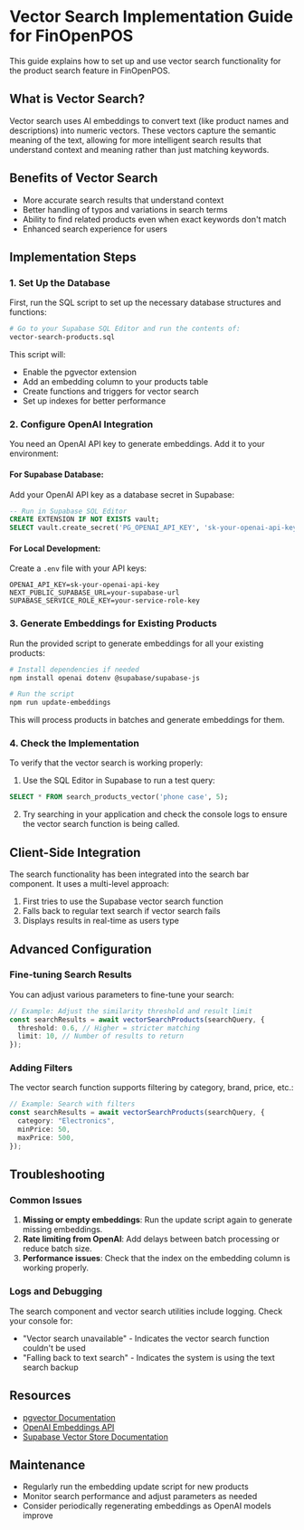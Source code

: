 # Vector Search Implementation Guide for FinOpenPOS

This guide explains how to set up and use vector search functionality for the product search feature in FinOpenPOS.

## What is Vector Search?

Vector search uses AI embeddings to convert text (like product names and descriptions) into numeric vectors. These vectors capture the semantic meaning of the text, allowing for more intelligent search results that understand context and meaning rather than just matching keywords.

## Benefits of Vector Search

- More accurate search results that understand context
- Better handling of typos and variations in search terms
- Ability to find related products even when exact keywords don't match
- Enhanced search experience for users

## Implementation Steps

### 1. Set Up the Database

First, run the SQL script to set up the necessary database structures and functions:

```bash
# Go to your Supabase SQL Editor and run the contents of:
vector-search-products.sql
```

This script will:

- Enable the pgvector extension
- Add an embedding column to your products table
- Create functions and triggers for vector search
- Set up indexes for better performance

### 2. Configure OpenAI Integration

You need an OpenAI API key to generate embeddings. Add it to your environment:

#### For Supabase Database:

Add your OpenAI API key as a database secret in Supabase:

```sql
-- Run in Supabase SQL Editor
CREATE EXTENSION IF NOT EXISTS vault;
SELECT vault.create_secret('PG_OPENAI_API_KEY', 'sk-your-openai-api-key');
```

#### For Local Development:

Create a `.env` file with your API keys:

```
OPENAI_API_KEY=sk-your-openai-api-key
NEXT_PUBLIC_SUPABASE_URL=your-supabase-url
SUPABASE_SERVICE_ROLE_KEY=your-service-role-key
```

### 3. Generate Embeddings for Existing Products

Run the provided script to generate embeddings for all your existing products:

```bash
# Install dependencies if needed
npm install openai dotenv @supabase/supabase-js

# Run the script
npm run update-embeddings
```

This will process products in batches and generate embeddings for them.

### 4. Check the Implementation

To verify that the vector search is working properly:

1. Use the SQL Editor in Supabase to run a test query:

```sql
SELECT * FROM search_products_vector('phone case', 5);
```

2. Try searching in your application and check the console logs to ensure the vector search function is being called.

## Client-Side Integration

The search functionality has been integrated into the search bar component. It uses a multi-level approach:

1. First tries to use the Supabase vector search function
2. Falls back to regular text search if vector search fails
3. Displays results in real-time as users type

## Advanced Configuration

### Fine-tuning Search Results

You can adjust various parameters to fine-tune your search:

```typescript
// Example: Adjust the similarity threshold and result limit
const searchResults = await vectorSearchProducts(searchQuery, {
  threshold: 0.6, // Higher = stricter matching
  limit: 10, // Number of results to return
});
```

### Adding Filters

The vector search function supports filtering by category, brand, price, etc.:

```typescript
// Example: Search with filters
const searchResults = await vectorSearchProducts(searchQuery, {
  category: "Electronics",
  minPrice: 50,
  maxPrice: 500,
});
```

## Troubleshooting

### Common Issues

1. **Missing or empty embeddings**: Run the update script again to generate missing embeddings.
2. **Rate limiting from OpenAI**: Add delays between batch processing or reduce batch size.
3. **Performance issues**: Check that the index on the embedding column is working properly.

### Logs and Debugging

The search component and vector search utilities include logging. Check your console for:

- "Vector search unavailable" - Indicates the vector search function couldn't be used
- "Falling back to text search" - Indicates the system is using the text search backup

## Resources

- [pgvector Documentation](https://github.com/pgvector/pgvector)
- [OpenAI Embeddings API](https://platform.openai.com/docs/guides/embeddings)
- [Supabase Vector Store Documentation](https://supabase.com/docs/guides/ai/vector-store)

## Maintenance

- Regularly run the embedding update script for new products
- Monitor search performance and adjust parameters as needed
- Consider periodically regenerating embeddings as OpenAI models improve
